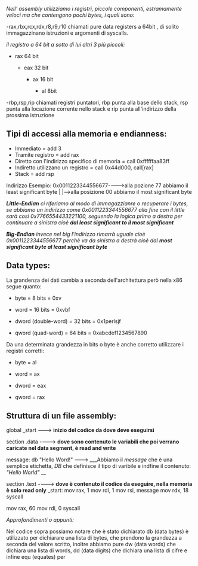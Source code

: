 
_Nell' assembly utilizziamo i registri, piccole componenti, estramamente veloci ma che contengono pochi bytes, i quali sono:_

-rax,rbx,rcx,rdx,r8,r9,r10 chiamati pure data registers a 64bit , di solito immagazzinano istruzioni e argomenti di syscalls.

_il registro a 64 bit a sotto di lui altri 3 più piccoli:_
  - rax 64 bit

    - eax 32 bit

      - ax 16 bit

        - al 8bit

-rbp,rsp,rip chiamati registri puntatori, rbp punta alla base dello stack, rsp punta alla locazione corrente nello stack e rip punta all'indirizzo della prossima istruzione

## Tipi di accessi alla memoria e endianness:

- Immediato = add 3
- Tramite registro = add rax
- Diretto con l'indirizzo specifico di memoria = call 0xffffffaa83ff 
- Indiretto utilizzano un registro = call 0x44d000, call[rax]
- Stack = add rsp

Indirizzo Esempio: 0x0011223344556677---->alla pozione 77 abbiamo il least significant byte
                        |
                        |-->alla posizione 00 abbiamo il most significant byte
  
___Little-Endian__ ci riferiamo al modo di immagazzianre o recuperare i bytes, se abbiamo un indirizzo come 0x0011223344556677 
alla fine con il little sarà cosi 0x7766554433221100, seguendo la logica primo a destra per continuare a sinistra cioè __dal least significant to il most significant___

___Big-Endian__ invece nel big l'indirizzo rimarrà uguale cioè 0x0011223344556677 perchè va da sinistra a destrà cioè dal __most significant byte al least significant byte___

## Data types:

La grandenza dei dati cambia a seconda dell'architettura però nella x86 segue quanto:

  - byte = 8 bits = 0xv

  - word = 16 bits = 0xvbf

  - dword (double-word) = 32 bits = 0x1perlsjf

  - qword (quad-word) = 64 bits = 0xabcdef1234567890

Da una determinata grandezza in bits o byte è anche corretto utilizzare i registri corretti:

- byte = al

- word = ax

- dword = eax

- qword = rax

## Struttura di un file assembly:

   global  _start ---> __inizio del codice da dove deve eseguirsi__

   section .data ----> __dove sono contenuto le variabili che poi verrano caricate nel data segment, è read and write__
   
message: db      "Hello Word!" ---> ___Abbiamo il _message_ che è una semplice etichetta, _DB_ che definisce il tipo di varibile e indfine il contenuto: _"Hello World"_ __

   section .text ----> __dove è contenuto il codice da eseguire, nella memoria è solo read only__
_start:
   mov     rax, 1
   mov     rdi, 1
   mov     rsi, message
   mov     rdx, 18
   syscall

   mov     rax, 60
   mov     rdi, 0
   syscall

_Approfondimenti o appunti:_

Nel codice sopra possiamo notare che è stato dichiarato db (data bytes) è utilizzato per dichiarare una lista di bytes, che prendono la grandezza a seconda del valore scritto, inoltre abbiamo
pure dw (data words) che dichiara una lista di words, dd (data digits) che dichiara una lista di cifre e infine equ (equates) per 
